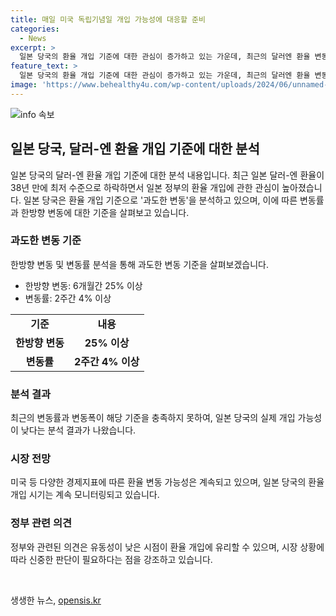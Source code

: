 ```yaml
---
title: 매일 미국 독립기념일 개입 가능성에 대응할 준비
categories:
  - News
excerpt: >
  일본 당국의 환율 개입 기준에 대한 관심이 증가하고 있는 가운데, 최근의 달러엔 환율 변동률이 개입 기준을 충족하지 못하고 있다는 분석이 나오고 있다. 최근 2주 간의 변동률이 2%대에 머물러 있고, 6개월간의 변동률 또한 14%로 기준을 충족하지 못하고 있다는 것이다. 이에 따라 일본 당국은 실제 개입에 나서지 못하고 있는데, 이는 주요7개국(G7)이 환율의 과도한 변동에 대응한다는 방침을 따르고 있기 때문으로 분석된다. 특히, 이번주 예정된 다양한 글로벌 이벤트들이 달러엔 환율 변동성을 높일 것으로 예상되며, 이에 따른 시장의 긴장이 고조되고 있다.
feature_text: >
  일본 당국의 환율 개입 기준에 대한 관심이 증가하고 있는 가운데, 최근의 달러엔 환율 변동률이 개입 기준을 충족하지 못하고 있다는 분석이 나오고 있다. 최근 2주 간의 변동률이 2%대에 머물러 있고, 6개월간의 변동률 또한 14%로 기준을 충족하지 못하고 있다는 것이다. 이에 따라 일본 당국은 실제 개입에 나서지 못하고 있는데, 이는 주요7개국(G7)이 환율의 과도한 변동에 대응한다는 방침을 따르고 있기 때문으로 분석된다. 특히, 이번주 예정된 다양한 글로벌 이벤트들이 달러엔 환율 변동성을 높일 것으로 예상되며, 이에 따른 시장의 긴장이 고조되고 있다.
image: 'https://www.behealthy4u.com/wp-content/uploads/2024/06/unnamed-file.png'
---
```


<p><img src="https://www.behealthy4u.com/wp-content/uploads/2024/06/unnamed-file.png" alt="info 속보" /></p>

<h2 data-ke-size="size26">일본 당국, 달러-엔 환율 개입 기준에 대한 분석</h2>

<p data-ke-size="size16">일본 당국의 달러-엔 환율 개입 기준에 대한 분석 내용입니다. 최근 일본 달러-엔 환율이 38년 만에 최저 수준으로 하락하면서 일본 정부의 환율 개입에 관한 관심이 높아졌습니다. 일본 당국은 환율 개입 기준으로 '과도한 변동'을 분석하고 있으며, 이에 따른 변동률과 한방향 변동에 대한 기준을 살펴보고 있습니다.</p>

<h3 data-ke-size="size24">과도한 변동 기준</h3>

<p data-ke-size="size16">한방향 변동 및 변동률 분석을 통해 과도한 변동 기준을 살펴보겠습니다.</p>

<ul>
  <li>한방향 변동: 6개월간 25% 이상</li>
  <li>변동률: 2주간 4% 이상</li>
</ul>

<table>
  <tr>
    <td style="text-align: center; height: 17px;"><b>기준</b></td>
    <td style="text-align: center; height: 17px;"><b>내용</b></td>
  </tr>
  <tr>
    <td style="text-align: center; height: 17px;"><b>한방향 변동</b></td>
    <td style="text-align: center; height: 17px;"><b>25% 이상</b></td>
  </tr>
  <tr>
    <td style="text-align: center; height: 17px;"><b>변동률</b></td>
    <td style="text-align: center; height: 17px;"><b>2주간 4% 이상</b></td>
  </tr>
</table>

<h3 data-ke-size="size24">분석 결과</h3>

<p data-ke-size="size16">최근의 변동률과 변동폭이 해당 기준을 충족하지 못하여, 일본 당국의 실제 개입 가능성이 낮다는 분석 결과가 나왔습니다.</p>

<h3 data-ke-size="size24">시장 전망</h3>

<p data-ke-size="size16">미국 등 다양한 경제지표에 따른 환율 변동 가능성은 계속되고 있으며, 일본 당국의 환율 개입 시기는 계속 모니터링되고 있습니다.</p>

<h3 data-ke-size="size24">정부 관련 의견</h3>

<p data-ke-size="size16">정부와 관련된 의견은 유동성이 낮은 시점이 환율 개입에 유리할 수 있으며, 시장 상황에 따라 신중한 판단이 필요하다는 점을 강조하고 있습니다.</p>

<p data-ke-size="size16">&nbsp;</p>
생생한 뉴스, <a href="https://opensis.kr" rel="dofollow">opensis.kr</a>


